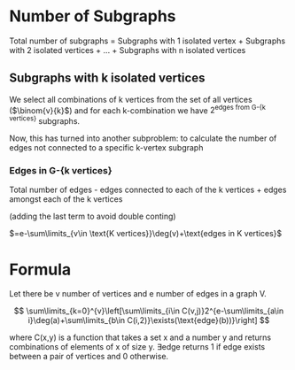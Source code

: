 # Number of Subgraphs

Total number of subgraphs = Subgraphs with 1 isolated vertex + Subgraphs with 2 isolated vertices + ... + Subgraphs with n isolated vertices

## Subgraphs with k isolated vertices

We select all combinations of k vertices from the set of all vertices ($\binom{v}{k}$) and for each k-combination we have  $2^{\text{edges from G-\{k vertices\}}}$ subgraphs.

Now, this has turned into another subproblem: to calculate the number of edges not connected to a specific k-vertex subgraph

### Edges in G-{k vertices}

Total number of edges - edges connected to each of the k vertices + edges amongst each of the k vertices 

(adding the last term to avoid double conting)

$=e-\sum\limits_{v\in \text{K vertices}}\deg(v)+\text{edges in K vertices}$

# Formula

Let there be v number of vertices and e number of edges in a graph V.

$$
\sum\limits_{k=0}^{v}\left[\sum\limits_{i\in C(v,j)}2^{e-\sum\limits_{a\in i}\deg(a)+\sum\limits_{b\in C(i,2)}\exists(\text{edge}(b))}\right]
$$

where C(x,y) is a function that takes a set x and a number y and returns combinations of elements of x of size y.
$\exists \text{edge}$ returns 1 if edge exists between a pair of vertices and 0 otherwise.
